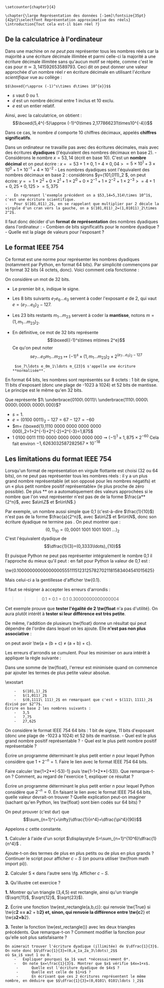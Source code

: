 	\setcounter{chapter}{4}

	\chapter{\large Représentation des données [-1em]\fontsize{35pt}{42pt}\selectfont Représentation approximative des réels}
	\introduction{Tout cela est-il bien réel ?}


## De la calculatrice à l'ordinateur
Dans une machine on *ne peut pas* représenter tous les nombres réels car la majorité a une écriture décimale illimitée et parmi celle-ci la majorité a une écriture décimale illimitée sans qu'aucun motif se répète, comme c'est le cas pour $\pi\simeq3,141 592 653 589 793$.
Ceci dit on peut donner une valeur approchée d'un nombre réel $r$ en écriture décimale en
utilisant l'*écriture scientifique* vue au collège :

	$$\boxed{r\approx (-1)^s\times d\times 10^{e}}$$

-  	$s$ vaut 0 ou 1.
-  	$d$ est un nombre décimal entre 1 inclus et 10 exclu.
-  	$e$ est un entier relatif.

Ainsi, avec la calculatrice, on obtient :
$$\boxed{5,4^{-5}\approx (-1)^0\times 2,177866231\times10^{-4}}$$

Dans ce cas, le nombre $d$ comporte 10 chiffres décimaux, appelés **chiffres significatifs**.

Dans un ordinateur ne travaille pas avec des écritures décimales, mais avec des écritures **dyadiques** (l'équivalent des nombres décimaux en
base 2).
	-  	Considérons le nombre $x = 53,14$ (écrit en base 10). C'est un **nombre décimal** et on peut écrire :
				$x$	\=	$=53+1\times 0,1+4\times 0,04$
							\>	$=5\times 10^1+3\times 10^0+1\times 10^{-1}+4\times 10^{-2}$
	-  	Les nombres dyadiques sont l'équivalent des nombres décimaux en base 2 : considérons $y=(101,011)_2	$, on peut écrire:
				$y$	\=	$=1\times 2^2+0\times 2^1+1\times 2^0+0\times 2^{-1}+1\times 2^{-2}+1\times 2^{-3}$
							\>	$=4+1+0,25+0,125$
							\>	$=5,375$

	-  	En reprenant l'exemple précédent on a $53,14=5,314\times 10^1$, c'est une écriture scientifique.
	-  	Pour $(101,011)_2$, en se rappelant que multiplier par 2 décale la virgule d'un cran vers la gauche, on a $(101,011)_2=(1,01011)_2\times
	2^2$.

Il faut donc décider d'un **format de représentation** des nombres dyadiques dans l'ordinateur :
	-  	Combien de bits significatifs pour le nombre dyadique ?
	-  	Quelle est la plage de valeurs pour l'exposant ?
## Le format IEEE 754

Ce format est une norme pour représenter les nombres dyadiques (notamment par Python, en format 64 bits).
Par simplicité commençons par le format 32 bits (4 octets, donc).
Voici comment cela fonctionne :

On considère un mot de 32 bits.
-  Le premier bit $s$, indique le signe.
-  Les 8 bits suivants  $e_7e_6\ldots e_0$ servent à coder l'exposant $e$ de 2, qui vaut $e=(e_7\ldots e_0)_2-127$.
-  Les 23 bits restants $m_1\ldots m_{23}$ servent à coder la **mantisse**, notons $m=(1,m_1\ldots m_{23})_2$.
-  En définitive, ce mot de 32 bits représente $$\boxed{(-1)^s\times m\times 2^e}$$
		Ce qu'on peut noter
		$$se_7\ldots e_0m_1\ldots m_{23}\mapsto (-1)^s\times(1,m_1\ldots m_{23})_2\times 2^{(e_7\ldots e_0)_2-127}$$

		$se_7\ldots e_0m_1\ldots m_{23}$ s'appelle une écriture **normalisée**.

En format 64 bits, les nombres sont représentés sur 8 octets : 1 bit de signe, 11 bits d'exposant (donc une plage de -1023 à 1024) et 52 bits de
mantisse. Le principe est le même qu'en 32 bits.

Que représente $1\ \underbrace{0100\ 0011}\ \underbrace{1110\ 0000\ 0000\ 0000\ 0000\ 000}$?
-  $s = 1$.
-  $e =(0100\ 0011)_2-127=67-127=-60$
-  $m= (\boxed{1},1110 0000 0000 0000 0000 000)_2=1+2^{-1}+2^{-2}+2^{-3}=1,875$
-  $1\ 0100\ 0011\ 1110\ 0000\ 0000\ 0000\ 0000\ 000\rightsquigarrow (-1)^1\times 1,875\times 2^{-60}$
Cela fait environ $-1,6263032587282567\times 10^{-18}$



## Les limitations du format IEEE 754


Lorsqu'un format de représentation en virgule flottante est choisi (32 ou 64 bits), on ne peut pas représenter tous les nombres réels : il y a un
plus grand nombre représentable (et son opposé pour les nombres négatifs) et un « plus petit nombre positif représentable» (le plus proche de
zéro possible). De plus ** on a automatiquement des valeurs approchées si le nombre que l'on veut représenter n'est pas de de la forme
$\frac{a**{2^n}$, avec $a\in\Z$ et $n\in\N$.}

Par exemple, un nombre aussi simple que 0,1 (c'est-à-dire $\frac{1}{10}$) n'est pas de la forme $\frac{a}{2^n}$, avec $a\in\Z$ et $n\in\N$, donc son
écriture dyadique ne termine pas .
On peut montrer que :$$(0,1)_{10} = (0,0001\ 1001\ 1001\ 1001\ \ldots)_2$$
C'est l'équivalent dyadique de $$\dfrac{1}{3}=(0,3333\ldots)_{10}$$

Et puisque Python ne peut pas représenter intégralement le nombre 0,1 il l'approche du mieux qu'il peut : en fait pour Python la
valeur de 0,1 est :

\tw{0.1000000000000000055511151231257827021181583404541015625}

Mais celui-ci a la gentillesse d'afficher \tw{0.1}.

Il faut se résigner à accepter les erreurs d'arrondis :
>>> 0.1 + 0.1 + 0.1
0.30000000000000004


Cet exemple prouve que **tester l'égalité de 2 \tw{float** n'a pas d'utilité}. On aura plutôt intérêt à **tester si leur différence est
très petite**.

De même, l'addition de plusieurs \tw{float} donne un résultat qui peut dépendre de l'ordre dans lequel on les ajoute.
Elle **n'est pas non plus associative** : 

on peut avoir \tw{a + (b + c) $\neq$ (a + b) + c}.


Les erreurs d'arrondis se cumulent. Pour les minimiser on aura intérêt à appliquer la règle suivante :

Dans une somme de \tw{float}, l'erreur est minimisée quand on commence par ajouter les termes de plus petite valeur absolue.


\exostart

		-  	$(101,1)_2$
		-  	$(1,011)_2$
		-  	$(0,1111\ 111)_2$ en remarquant que c'est « $(111\ 1111)_2$ divisé par $2^7$.
	Écrire en base 2 les nombres suivants :
		-  	3,5
		-  	7,75
		-  	27,625

On considère le format IEEE 754 64 bits : 1 bit de signe, 11 bits d'exposant (donc une plage de -1023 à 1024) et 52 bits de
mantisse.
	-  	Quel est le plus grand nombre positif représentable ?
	-  	Quel est le plus petit nombre positif représentable ?

Écrire un programme déterminant le plus petit entier $n$ pour lequel Python considère que $1+2^{-n}=1$.
Faire le lien avec le format IEEE 754 64 bits.

Faire calculer \tw{1+2**(-53)-1} puis \tw{1-1+2**(-53)}.
Que remarque-t-on ?
Comment, au regard de l'exercice 1, expliquer ce résultat ?



Écrire un programme déterminant le plus petit entier $n$ pour lequel Python considère que $2^{-n}=0$.
En faisant le lien avec le format IEEE 754 64 bits, quelle valeur devrait-on trouver ?
Quelle explication peut-on imaginer (sachant qu'en Python, les \tw{float} sont bien codés sur 64 bits) ?

On peut prouver (c'est dur) que $$\sum_{n=1}^{+\infty}\dfrac{1}{n^4}=\dfrac{\pi^4}{90}$$

Appelons $c$ cette constante.

**1.** Calculer à l'aide d'un script $\displaystyle S=\sum_{n=1}^{10^6}\dfrac{1}{n^4}$ .

Ajoute-t-on des termes de plus en plus petits ou de plus en plus grands ?
Continuer le script pour afficher $c-S$ (on pourra utiliser \tw{from math import pi}).

**2.** Calculer S « dans l'autre sens \fg.
Afficher $c-S$.

**3.** Qu'illustre cet exercice ?



**1.**	Montrer qu'un triangle (3,4,5) est rectangle, ainsi qu'un triangle ($\sqrt{11}$, $\sqrt{12}$, $\sqrt{23}$).

**2.** Écrire une fonction \tw{est_rectangle(a,b,c)}: qui renvoie \tw{True} si \tw{c**2 == a**2 + b**2} et, sinon, qui renvoie la différence
entre \tw{c**2} et \tw{a**2+b**2}.

**3.** Tester la fonction \tw{est_rectangle()} avec les deux triangles précédents.
			Que remarque-t-on ? Comment modifier la fonction pour qu'elle soit plus satisfaisante ?

	On aimerait trouver l'écriture dyadique (illimitée) de $\dfrac{1}{3}$.
	On note donc $$\dfrac{1}{3}=(0,a_1a_2a_3\ldots)_2$$
	où $a_i$ vaut 1 ou 0.
		-  	Expliquer pourquoi $a_1$ vaut *nécessairement 0*.
		-  	On note $x=\frac{1}{3}$. Montrer que $x$ vérifie $4x=1+x$.
		 -  	Quelle est l'écriture dyadique de $4x$ ?
		 -  	Quelle est celle de $1+x$ ?
		 -  	En écrivant que ces 2 écritures représentent le même nombre, en déduire que $$\dfrac{1}{3}=(0,0101\ 0101\ldots )_2$$

